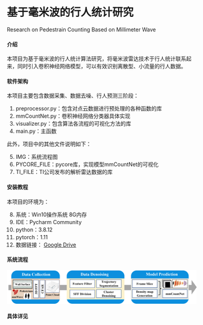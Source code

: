 # 基于毫米波的行人统计研究
Research on Pedestrain Counting Based on Millimeter Wave


#### 介绍
本项目为基于毫米波的行人统计算法研究，将毫米波雷达技术于行人统计联系起来，同时引入卷积神经网络模型，可以有效识别离散型、小流量的行人数据。

#### 软件架构
本项目主要包含数据采集、数据去噪、行人预测三阶段：

1.  preprocessor.py：包含对点云数据进行预处理的各种函数的库
2.  mmCountNet.py：卷积神经网络分类器具体实现
3.  visualizer.py：包含算法各流程的可视化方法的库
4.  main.py：主函数

此外，项目中的其他文件说明如下：

5.  IMG：系统流程图
6.  PYCORE_FILE：pycore库，实现模型mmCountNet的可视化
7.  TI_FILE：TI公司发布的解析雷达数据的库

#### 安装教程
本项目的环境为：

8.  系统：Win10操作系统 8G内存
9.  IDE：Pycharm Community
10.  python：3.8.12
11.  pytorch：1.11
12.  数据链接： [Google Drive](https://drive.google.com/file/d/1Pffh4tY6TkU9WW-IsesNasN4GnySoDNa/view)

#### 系统流程

<img width=650 height-=450 src="./IMG/20.png">

#### 具体详见




